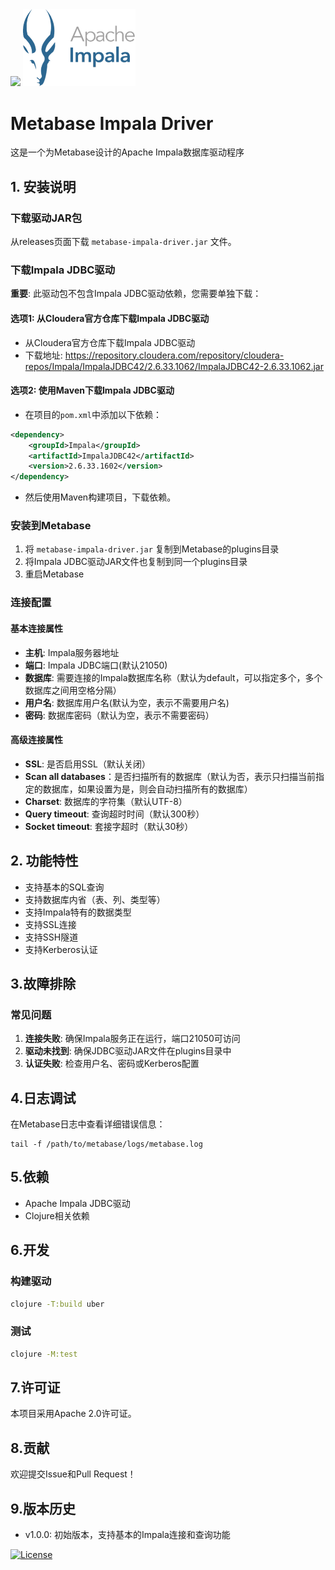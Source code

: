 
<div>
    <img src="https://www.metabase.com/images/logo.svg" width="200px" />
    <img src="static/apache-impala-logo-1.webp" width="180px" />
</div>

# Metabase Impala Driver

这是一个为Metabase设计的Apache Impala数据库驱动程序

## 1. 安装说明

### 下载驱动JAR包

从releases页面下载 `metabase-impala-driver.jar` 文件。

### 下载Impala JDBC驱动

**重要**: 此驱动包不包含Impala JDBC驱动依赖，您需要单独下载：

#### 选项1: 从Cloudera官方仓库下载Impala JDBC驱动
- 从Cloudera官方仓库下载Impala JDBC驱动
- 下载地址: https://repository.cloudera.com/repository/cloudera-repos/Impala/ImpalaJDBC42/2.6.33.1062/ImpalaJDBC42-2.6.33.1062.jar
#### 选项2: 使用Maven下载Impala JDBC驱动
- 在项目的`pom.xml`中添加以下依赖：
```xml
<dependency>
    <groupId>Impala</groupId>
    <artifactId>ImpalaJDBC42</artifactId>
    <version>2.6.33.1602</version>
</dependency>
```
- 然后使用Maven构建项目，下载依赖。

### 安装到Metabase

1. 将 `metabase-impala-driver.jar` 复制到Metabase的plugins目录
2. 将Impala JDBC驱动JAR文件也复制到同一个plugins目录
3. 重启Metabase

### 连接配置

####  基本连接属性

- **主机**: Impala服务器地址
- **端口**: Impala JDBC端口(默认21050)
- **数据库**: 需要连接的Impala数据库名称（默认为default，可以指定多个，多个数据库之间用空格分隔）
- **用户名**: 数据库用户名(默认为空，表示不需要用户名)
- **密码**: 数据库密码（默认为空，表示不需要密码）

#### 高级连接属性

- **SSL**: 是否启用SSL（默认关闭）
- **Scan all databases**：是否扫描所有的数据库（默认为否，表示只扫描当前指定的数据库，如果设置为是，则会自动扫描所有的数据库）
- **Charset**: 数据库的字符集（默认UTF-8）
- **Query timeout**: 查询超时时间（默认300秒）
- **Socket timeout**: 套接字超时（默认30秒）

## 2. 功能特性

- 支持基本的SQL查询
- 支持数据库内省（表、列、类型等）
- 支持Impala特有的数据类型
- 支持SSL连接
- 支持SSH隧道
- 支持Kerberos认证

## 3.故障排除

### 常见问题

1. **连接失败**: 确保Impala服务正在运行，端口21050可访问
2. **驱动未找到**: 确保JDBC驱动JAR文件在plugins目录中
3. **认证失败**: 检查用户名、密码或Kerberos配置

## 4.日志调试

在Metabase日志中查看详细错误信息：
```
tail -f /path/to/metabase/logs/metabase.log
```

## 5.依赖

- Apache Impala JDBC驱动
- Clojure相关依赖

## 6.开发

### 构建驱动

```bash
clojure -T:build uber
```

### 测试

```bash
clojure -M:test
```

## 7.许可证

本项目采用Apache 2.0许可证。

## 8.贡献

欢迎提交Issue和Pull Request！

## 9.版本历史

- v1.0.0: 初始版本，支持基本的Impala连接和查询功能

[![License](https://img.shields.io/badge/license-Apache%202.0-blue.svg)](https://opensource.org/licenses/Apache-2.0)
